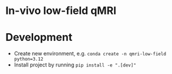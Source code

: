 # In-vivo low-field qMRI

# Development

- Create new environment, e.g. `conda create -n qmri-low-field python=3.12` 
- Install project by running `pip install -e ".[dev]"`

